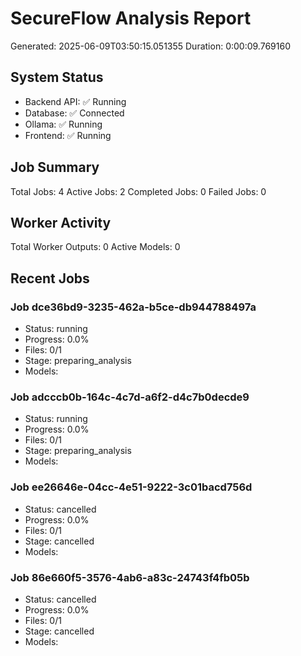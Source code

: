 # SecureFlow Analysis Report
Generated: 2025-06-09T03:50:15.051355
Duration: 0:00:09.769160

## System Status
- Backend API: ✅ Running
- Database: ✅ Connected
- Ollama: ✅ Running
- Frontend: ✅ Running

## Job Summary
Total Jobs: 4
Active Jobs: 2
Completed Jobs: 0
Failed Jobs: 0

## Worker Activity
Total Worker Outputs: 0
Active Models: 0

## Recent Jobs

### Job dce36bd9-3235-462a-b5ce-db944788497a
- Status: running
- Progress: 0.0%
- Files: 0/1
- Stage: preparing_analysis
- Models: 

### Job adcccb0b-164c-4c7d-a6f2-d4c7b0decde9
- Status: running
- Progress: 0.0%
- Files: 0/1
- Stage: preparing_analysis
- Models: 

### Job ee26646e-04cc-4e51-9222-3c01bacd756d
- Status: cancelled
- Progress: 0.0%
- Files: 0/1
- Stage: cancelled
- Models: 

### Job 86e660f5-3576-4ab6-a83c-24743f4fb05b
- Status: cancelled
- Progress: 0.0%
- Files: 0/1
- Stage: cancelled
- Models: 

